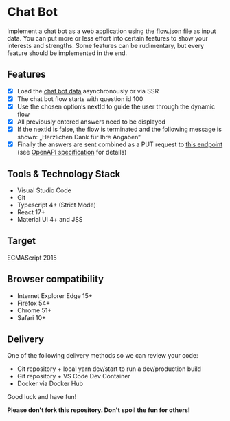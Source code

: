 # Chat Bot

Implement a chat bot as a web application using the [flow.json](flow.json) file as input data. You can put more or less effort into certain features to show your interests and strengths. Some features can be rudimentary, but every feature should be implemented in the end.

## Features

- [x] Load the [chat bot data](flow.json) asynchronously or via SSR
- [x] The chat bot flow starts with question id 100
- [x] Use the chosen option‘s nextId to guide the user through the dynamic flow
- [x] All previously entered answers need to be displayed
- [x] If the nextId is false, the flow is terminated and the following message is shown: „Herzlichen Dank für Ihre Angaben“
- [x] Finally the answers are sent combined as a PUT request to [this endpoint](https://virtserver.swaggerhub.com/L8475/task/1.0.1/conversation) (see [OpenAPI specification](https://app.swaggerhub.com/apis-docs/L8475/task/1.0.1) for details)

## Tools & Technology Stack

*   Visual Studio Code
*   Git
*   Typescript 4+ (Strict Mode)
*   React 17+
*   Material UI 4+ and JSS

## Target

ECMAScript 2015

## Browser compatibility

*	Internet Explorer Edge 15+
*	Firefox 54+
*	Chrome 51+
*	Safari 10+

## Delivery

One of the following delivery methods so we can review your code:

*	Git repository + local yarn dev/start to run a dev/production build
*	Git repository + VS Code Dev Container
*	Docker via Docker Hub

Good luck and have fun!

**Please don't fork this repository. Don't spoil the fun for others!**
